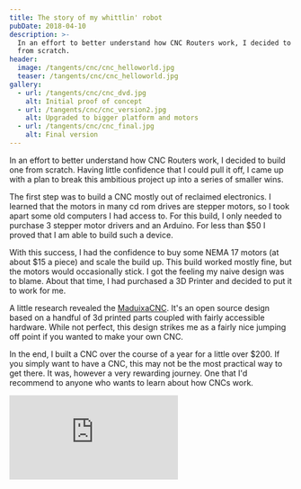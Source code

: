 ```yaml
---
title: The story of my whittlin' robot
pubDate: 2018-04-10
description: >-
  In an effort to better understand how CNC Routers work, I decided to build one
  from scratch.
header:
  image: /tangents/cnc/cnc_helloworld.jpg
  teaser: /tangents/cnc/cnc_helloworld.jpg
gallery:
  - url: /tangents/cnc/cnc_dvd.jpg
    alt: Initial proof of concept
  - url: /tangents/cnc/cnc_version2.jpg
    alt: Upgraded to bigger platform and motors
  - url: /tangents/cnc/cnc_final.jpg
    alt: Final version
---
```


In an effort to better understand how CNC Routers work, I decided to build one from scratch. Having little confidence that I could pull it off, I came up with a plan to break this ambitious project up into a series of smaller wins.

The first step was to build a CNC mostly out of reclaimed electronics. I learned that the motors in many cd rom drives are stepper motors, so I took apart some old computers I had access to. For this build, I only needed to purchase 3 stepper motor drivers and an Arduino. For less than $50 I proved that I am able to build such a device.

With this success, I had the confidence to buy some NEMA 17 motors (at about $15 a piece) and scale the build up. This build worked mostly fine, but the motors would occasionally stick. I got the feeling my naive design was to blame. About that time, I had purchased a 3D Printer and decided to put it to work for me.

A little research revealed the [MaduixaCNC](https://www.thingiverse.com/thing:989593). It's an open source design based on a handful of 3d printed parts coupled with fairly accessible hardware. While not perfect, this design strikes me as a fairly nice jumping off point if you wanted to make your own CNC.

In the end, I built a CNC over the course of a year for a little over $200. If you simply want to have a CNC, this may not be the most practical way to get there. It was, however a very rewarding journey. One that I'd recommend to anyone who wants to learn about how CNCs work.

<iframe src="https://www.youtube.com/embed/TWuP_DbFSsA" frameborder="0" allow="autoplay; encrypted-media" allowfullscreen="" id="fitvid2"></iframe>
